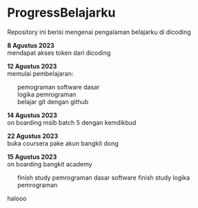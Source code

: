 # ProgressBelajarku
Repository ini berisi mengenai pengalaman belajarku di dicoding

**8 Agustus 2023**
<br>mendapat akses token dari dicoding

**12 Agustus 2023**
<br>memulai pembelajaran:
<ul>
<l1>pemograman software dasar</l1> 
<br><l2>logika pemrograman</l2>
<br><l3>belajar git dengan github</l3>
</ul>

**14 Agustus 2023**
<br>on boarding msib batch 5 dengan kemdikbud

**22 Agustus 2023**
<br>buka coursera pake akun bangkit dong

**15 Agustus 2023**
<br>on boarding bangkit academy
<ul>
<l1>finish study pemrograman dasar software</l1>
<l2>finish study logika pemrograman</l2>
</ul>

halooo
